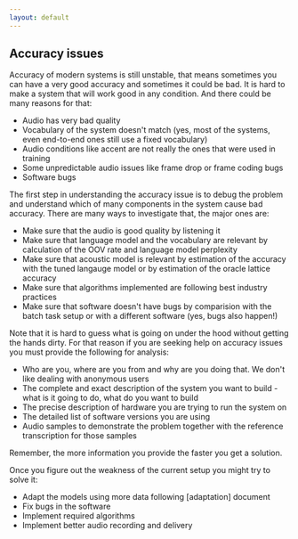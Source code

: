 ```yaml
---
layout: default
---
```


## Accuracy issues

Accuracy of modern systems is still unstable, that means sometimes you
can have a very good accuracy and sometimes it could be bad. It is hard
to make a system that will work good in any condition. And there could be
many reasons for that:

  * Audio has very bad quality
  * Vocabulary of the system doesn't match (yes, most of the systems, even end-to-end ones still use a fixed vocabulary)
  * Audio conditions like accent are not really the ones that were used in training
  * Some unpredictable audio issues like frame drop or frame coding bugs
  * Software bugs

The first step in understanding the accuracy issue is to debug the
problem and understand which of many components in the system cause bad
accuracy. There are many ways to investigate that, the major ones are:

  * Make sure that the audio is good quality by listening it
  * Make sure that language model and the vocabulary are relevant by
    calculation of the OOV rate and language model perplexity
  * Make sure that acoustic model is relevant by estimation of the
   accuracy with the tuned langauge model or by estimation of the oracle
   lattice accuracy
  * Make sure that algorithms implemented are following best industry practices
  * Make sure that software doesn't have bugs by comparision with the
    batch task setup or with a different software (yes, bugs also happen!)

Note that it is hard to guess what is going on under the hood without
getting the hands dirty. For that reason if you are seeking help on
accuracy issues you must provide the following for analysis:

  * Who are you, where are you from and why are you doing that. We don't like dealing with anonymous users
  * The complete and exact description of the system you want to build - what is it going to do, what do you want to build
  * The precise description of hardware you are trying to run the system on
  * The detailed list of software versions you are using
  * Audio samples to demonstrate the problem together with the reference transcription for those samples

Remember, the more information you provide the faster you get a solution.

Once you figure out the weakness of the current setup you might try to solve it:

  * Adapt the models using more data following [adaptation] document
  * Fix bugs in the software
  * Implement required algorithms
  * Implement better audio recording and delivery


